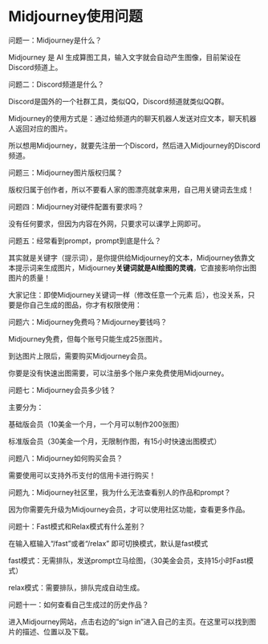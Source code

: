 # Midjourney使用问题

问题一：Midjourney是什么？

Midjourney 是 AI 生成算图工具，输入文字就会自动产生图像，目前架设在Discord频道上。

问题二：Discord频道是什么？

Discord是国外的一个社群工具，类似QQ，Discord频道就类似QQ群。

Midjourney的使用方式是：通过给频道内的聊天机器人发送对应文本，聊天机器人返回对应的图片。

所以想用Midjourney，就要先注册一个Discord，然后进入Midjourney的Discord频道。

问题三：Midjourney图片版权归属？

版权归属于创作者，所以不要看人家的图漂亮就拿来用，自己用关键词去生成！

问题四：Midjourney对硬件配置有要求吗？

没有任何要求，但因为内容在外网，只要求可以课学上网即可。

问题五：经常看到prompt，prompt到底是什么？

其实就是关键字（提示词），是你提供给Midjourney的文本，Midjourney依靠文本提示词来生成图片，Midjourney**关键词就是AI绘图的灵魂**，它直接影响你出图图片的质量！

大家记住：即使Midjourney关键词一样（修改任意一个元素 后），也没关系，只要是你自己生成的图品，你才有权限使用：

问题六：Midjourney免费吗？Midjourney要钱吗？

Midjourney免费，但每个账号只能生成25张图片。

到达图片上限后，需要购买Midjourney会员。

你要是没有快速出图需要，可以注册多个账户来免费使用Midjourney。

问题七：Midjourney会员多少钱？

主要分为：

基础版会员（10美金一个月，一个月可以制作200张图）

标准版会员（30美金一个月，无限制作图，有15小时快速出图模式）

问题八：Midjourney如何购买会员？

需要使用可以支持外币支付的信用卡进行购买！

问题九：Midjourney社区里，我为什么无法查看别人的作品和prompt？

因为你需要先升级为Midjourney会员，才可以使用社区功能，查看更多作品。

问题十：Fast模式和Relax模式有什么差别？

在输入框输入“/fast”或者“/relax” 即可切换模式，默认是fast模式

fast模式：无需排队，发送prompt立马绘图，（30美金会员，支持15小时Fast模式）

relax模式：需要排队，排队完成自动生成。

问题十一：如何查看自己生成过的历史作品？

进入Midjourney网站，点击右边的“sign in”进入自己的主页。在这里可以找到图片的描述、位置以及下载。